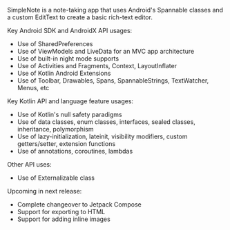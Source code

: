 SimpleNote is a note-taking app that uses Android's Spannable classes and a custom EditText to create a basic rich-text editor. 

Key Android SDK and AndroidX API usages:
- Use of SharedPreferences
- Use of ViewModels and LiveData for an MVC app architecture
- Use of built-in night mode supports
- Use of Activities and Fragments, Context, LayoutInflater
- Use of Kotlin Android Extensions
- Use of Toolbar, Drawables, Spans, SpannableStrings, TextWatcher, Menus, etc

Key Kotlin API and language feature usages:
- Use of Kotlin's null safety paradigms
- Use of data classes, enum classes, interfaces, sealed classes, inheritance, polymorphism
- Use of lazy-initialization, lateinit, visibility modifiers, custom getters/setter, extension functions
- Use of annotations, coroutines, lambdas

Other API uses:
- Use of Externalizable class

Upcoming in next release:
- Complete changeover to Jetpack Compose
- Support for exporting to HTML
- Support for adding inline images